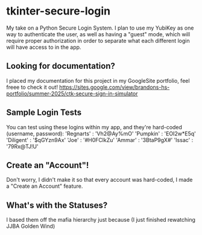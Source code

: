 # tkinter-secure-login
My take on a Python Secure Login System.  I plan to use my YubiKey as one way to authenticate the user, as well as having a "guest" mode, which will require proper authorization in order to separate what each different login will have access to in the app. 

## Looking for documentation?
I placed my documentation for this project in my GoogleSite portfolio, feel freee to check it out!
https://sites.google.com/view/brandons-hs-portfolio/summer-2025/ctk-secure-sign-in-simulator

## Sample Login Tests
You can test using these logins within my app, and they're hard-coded (username, password):
'Regnarts' : 'Vh2@Ay%mO'
'Pumpkin' : 'EOI2w*E5q'
'Diligent' : '$qGYzn9Ax'
'Joe' : '#H0FClkZu'
'Ammar' : '3BtaP9gX#'
'Issac' : '79Rx@TJ!U'

## Create an "Account"!
Don't worry, I didn't make it so that every account was hard-coded, I made a "Create an Account" feature.

## What's with the Statuses?
I based them off the mafia hierarchy just because (I just finished rewatching JJBA Golden Wind)
